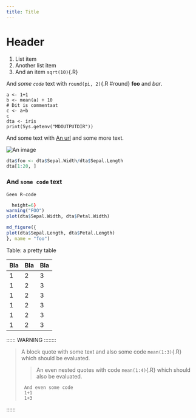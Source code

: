 ```yaml
---
title: Title
---
```



# Header

1. List item 
2. Another list item
3. And an item `sqrt(10)`{.R}

And *some `code`* text with `round(pi, 2)`{.R #round} **foo** and _bar_.

``` {#codeblock1 .R echo=TRUE results=TRUE}
a <- 1+1
b <- mean(a) + 10
# Dit is commentaat
c <- a+b
c
dta <- iris
print(Sys.getenv("MDOUTPUTDIR"))
```

And some text with [An url](http://somwhere.com) and some more text.

![An image](bar)


``` {.R fun=tab caption="Sample iris"}
dta$foo <- dta$Sepal.Width/dta$Sepal.Length
dta[1:20, ]
```

### And `some code` text

```
Geen R-code
```


```{.R fun=fig name="test" caption="My figure" device="pdf" width=8 
  height=6}
warning("FOO")
plot(dta$Sepal.Width, dta$Petal.Width)
```


```{.R fun=raw}
md_figure({
plot(dta$Sepal.Length, dta$Petal.Length)
}, name = "foo")
```


Table: a pretty table

|Bla | Bla | Bla |
|----|-----|-----|
| 1  | 2   | 3   |
| 1  | 2   | 3   |
| 1  | 2   | 3   |
| 1  | 2   | 3   |
| 1  | 2   | 3   |
| 1  | 2   | 3   |


:::::: WARNING ::::::::

> A block quote with some text and also some code `mean(1:3)`{.R} which should
> be evaluated. 
>
> > An even nested quotes with code `mean(1:4)`{.R} which should also be evaluated.
>
>      And even some code
>      1+1
>      1+3

::::::

